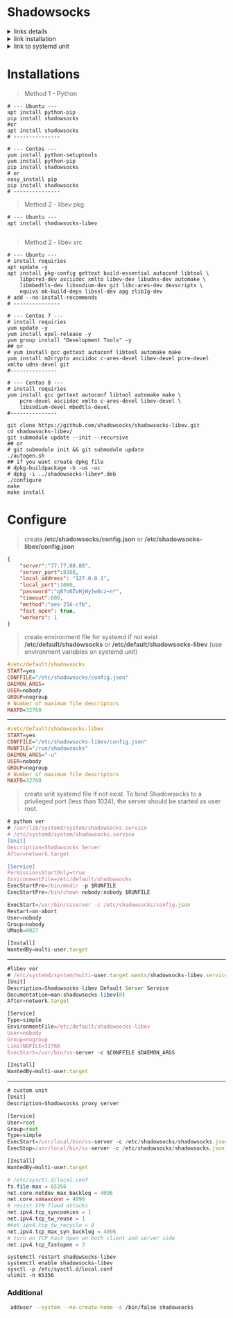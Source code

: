 Shadowsocks
====

<d>
<details>
    <summary> links details </summary>

[arch](https://wiki.archlinux.org/title/Shadowsocks)

[habr](https://habr.com/ru/post/358126/)

[shadowsocks.org](https://shadowsocks.org/guide/stream.html)

[crypt compare](https://crypto.stackexchange.com/questions/18266/use-aes-256-or-aes-ctr-256-for-one-block#18271)

[Optimizing shadowsocks](https://github.com/shadowsocks/shadowsocks/wiki/Optimizing-Shadowsocks)

[4pda](https://4pda.to/forum/index.php?showtopic=744431&st=3040)

</details>
</d>

<d>
<details>
    <summary> link installation </summary>

[python](https://github.com/dgkang/shadowsocks-python)

<ul>
<li>

[libev ubuntu](https://supporthost.in/how-to-install-shadowsocks-on-ubuntu/)</li>
<li>

[libev ubuntu chinese](https://pioneerlfn.github.io/2019/12/02/shadowsocks/)</li>
<li>

[libev ubuntu and client sets](https://www.linuxbabe.com/ubuntu/shadowsocks-libev-proxy-server-ubuntu)</li>
<li>

[libev ubuntu 2](https://blog.wtigga.com/shadowsocks/)</li>
</ul>

<li>-----------</li>

<ul>
<li>

[libev src](https://losst.ru/nastrojka-shadowsocks)</li>
<li>

[libev src centos7 + client settings](https://serverdiary.com/linux/how-to-install-shadowsocks-server-on-centos-7/)</li>
<li>

[libev centos](https://www.hostens.com/knowledgebase/how-to-install-and-configure-shadowsocks-server/)</li>
</ul>

<li>-----------</li>

<ul>
<li>

[libev snap](https://upcloud.com/resources/tutorials/install-shadowsocks-libev-socks5-proxy)</li>
<li>

[libev snap 1](https://ip-calculator.ru/blog/ask/kak-ustanovit-proksi-server-shadowsocks-libev-socks5/)</li>
</ul>

[many method](https://www.oilandfish.com/posts/shadowsocks-libev.html)

[rust](https://4pda.to/forum/index.php?showtopic=744431&st=1580#entry96860833)

[vray plugin ubuntu](http://renbuar.blogspot.com/2020/04/ubuntu-2004-shadowsocks-over-websocket.html)

[install and settings client](https://www.linode.com/docs/guides/create-a-socks5-proxy-server-with-shadowsocks-on-ubuntu-and-centos7/?amp;_ga=2.220322520.1193236751.1582119770-1740799406.1579098235&lang=en)

</details>
</d>

<d>
<details>
    <summary> link to systemd unit </summary>

[gist](https://gist.github.com/zhiguangwang/a8e51a90b5b902529af9dd517849d568)

[github](https://github.com/shadowsocks/shadowsocks-rust/issues/103)

[chinese](https://yuyi.io/2015/12/29/shadowsocks-systemd/)

<ul>
<li>

[solutions superuser.com](https://superuser.com/questions/1436616/systemctl-cannot-start-service-code-exited-status-0-success)</li>
<li>

[solutions github](https://github.com/shadowsocks/shadowsocks-libev/issues/1949)</li>
<li>

[solutions stackexchange](https://unix.stackexchange.com/questions/679837/where-is-the-user-shadows-shadowsocks-defined)
</li>
</ul>

</details>
</d>


# Installations

> Method 1 - Python
```nginx
# --- Ubuntu ---
apt install python-pip
pip install shadowsocks
#or
apt install shadowsocks
# ---------------

# --- Centos ---
yum install python-setuptools
yum install python-pip
pip install shadowsocks
# or
easy_install pip
pip install shadowsocks
# ---------------
```

> Method 2 - libev pkg
```nginx
# --- Ubuntu ---
apt install shadowsocks-libev


```

> Method 2 - libev src
```nginx
# --- Ubuntu ---
# install requiries
apt update -y
apt install pkg-config gettext build-essential autoconf libtool \
    libpcre3-dev asciidoc xmlto libev-dev libudns-dev automake \
    libmbedtls-dev libsodium-dev git libc-ares-dev devscripts \
    equivs mk-build-deps libssl-dev apg zlib1g-dev
# add --no-install-recommends
# ---------------

# --- Centos 7 ---
# install requiries
yum update -y
yum install epel-release -y
yum group install "Development Tools" -y
## or 
# yum install gcc gettext autoconf libtool automake make
yum install m2crypto asciidoc c-ares-devel libev-devel pcre-devel xmlto udns-devel git
#---------------

# --- Centos 8 ---
# install requiries
yum install gcc gettext autoconf libtool automake make \
    pcre-devel asciidoc xmlto c-ares-devel libev-devel \
    libsodium-devel mbedtls-devel
#---------------

git clone https://github.com/shadowsocks/shadowsocks-libev.git
cd shadowsocks-libev/
git submodule update --init --recursive
## or 
# git submodule init && git submodule update
./autogen.sh
## if you want create dpkg file
# dpkg-buildpackage -b -us -uc
# dpkg -i ../shadowsocks-libev*.deb
./configure
make
make install
```

# Configure

> create **/etc/shadowsocks/config.json** or **/etc/shadowsocks-libev/config.json**

```json
{
    "server":"77.77.88.88",
    "server_port":8388,
    "local_address": "127.0.0.1",
    "local_port":1080,
    "password":"q8?o6ZvHjWy}w6cz~n*",
    "timeout":600,
    "method":"aes-256-cfb",
    "fast_open": true,
    "workers": 1
}
```

> create environment file for systemd if not exist **/etc/default/shadowsocks** or **/etc/default/shadowsocks-libev** (use environment variables on systemd unit)

```haskell
#/etc/default/shadowsocks
START=yes
CONFFILE="/etc/shadowsocks/config.json"
DAEMON_ARGS=
USER=nobody
GROUP=nogroup
# Number of maximum file descriptors
MAXFD=32768
```
----------
```haskell
#/etc/default/shadowsocks-libev
START=yes
CONFFILE="/etc/shadowsocks-libev/config.json"
RUNFILE="/run/shadowsocks"
DAEMON_ARGS="-u"
USER=nobody
GROUP=nogroup
# Number of maximum file descriptors
MAXFD=32768
```

> create unit systemd file if not exist. To bind Shadowsocks to a privileged port (less than 1024), the server should be started as user root.
```js
# python ver
# /usr/lib/systemd/system/shadowsocks.service
# /etc/systemd/system/shadowsocks.service
[Unit]
Description=Shadowsocks Server
After=network.target

[Service]
PermissionsStartOnly=true
EnvironmentFile=/etc/default/shadowsocks
ExecStartPre=/bin/mkdir -p $RUNFILE
ExecStartPre=/bin/chown nobody:nobody $RUNFILE

ExecStart=/usr/bin/ssserver -c /etc/shadowsocks/config.json
Restart=on-abort
User=nobody
Group=nobody
UMask=0027

[Install]
WantedBy=multi-user.target
```
---------
```js
#libev ver
# /etc/systemd/system/multi-user.target.wants/shadowsocks-libev.service
[Unit]
Description=Shadowsocks-libev Default Server Service
Documentation=man:shadowsocks-libev(8)
After=network.target

[Service]
Type=simple
EnvironmentFile=/etc/default/shadowsocks-libev
User=nobody
Group=nogroup
LimitNOFILE=32768
ExecStart=/usr/bin/ss-server -c $CONFFILE $DAEMON_ARGS

[Install]
WantedBy=multi-user.target
```
--------
```js
# custom unit
[Unit]
Description=Shadowsocks proxy server

[Service]
User=root
Group=root
Type=simple
ExecStart=/usr/local/bin/ss-server -c /etc/shadowsocks/shadowsocks.json -a shadowsocks -v start
ExecStop=/usr/local/bin/ss-server -c /etc/shadowsocks/shadowsocks.json -a shadowsocks -v stop

[Install]
WantedBy=multi-user.target
```

```php
# /etc/sysctl.d/local.conf
fs.file-max = 65356
net.core.netdev_max_backlog = 4096
net.core.somaxconn = 4096
# resist SYN flood attacks
net.ipv4.tcp_syncookies = 1
net.ipv4.tcp_tw_reuse = 1
#net.ipv4.tcp_tw_recycle = 0
net.ipv4.tcp_max_syn_backlog = 4096
# turn on TCP Fast Open on both client and server side
net.ipv4.tcp_fastopen = 3
```

```nginx
systemctl restart shadowsocks-libev
systemctl enable shadowsocks-libev
sysctl -p /etc/sysctl.d/local.conf
ulimit -n 65356
```

### Additional
 
```bash
 adduser --system --no-create-home -s /bin/false shadowsocks
 
```
